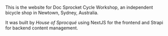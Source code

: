 This is the website for Doc Sprocket Cycle Workshop, an independent bicycle shop in Newtown, Sydney, Australia. 

It was built by *House of Sprocqué* using NextJS for the frontend and Strapi for backend content management. 